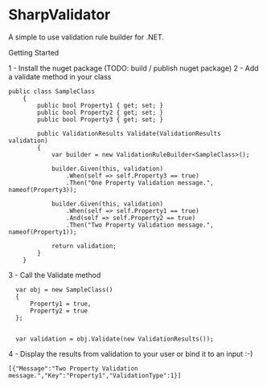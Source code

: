 # SharpValidator

A simple to use validation rule builder for .NET.


Getting Started

1 - Install the nuget package (TODO: build / publish nuget package)
2 - Add a validate method in your class

```
public class SampleClass
    {
        public bool Property1 { get; set; }
        public bool Property2 { get; set; }
        public bool Property3 { get; set; }

        public ValidationResults Validate(ValidationResults validation)
        {
            var builder = new ValidationRuleBuilder<SampleClass>();

            builder.Given(this, validation)
                .When(self => self.Property3 == true)
                .Then("One Property Validation message.", nameof(Property3));

            builder.Given(this, validation)
                .When(self => self.Property1 == true)
                .And(self => self.Property2 == true)
                .Then("Two Property Validation message.", nameof(Property1));

            return validation;
        }
    }
```


3 - Call the Validate method
```
  var obj = new SampleClass()
  {
      Property1 = true,
      Property2 = true
  };


  var validation = obj.Validate(new ValidationResults());
```


4 - Display the results from validation to your user or bind it to an input :-)

```
[{"Message":"Two Property Validation message.","Key":"Property1","ValidationType":1}]
```
